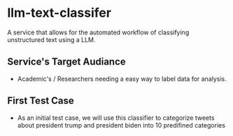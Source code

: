 # llm-text-classifer
A service that allows for the automated workflow of classifying unstructured text using a LLM.

## Service's Target Audiance 
* Academic's / Researchers needing a easy way to label data for analysis. 

## First Test Case
* As an initial test case, we will use this classifier to categorize tweets about president trump and president biden into 10 predifined categories
